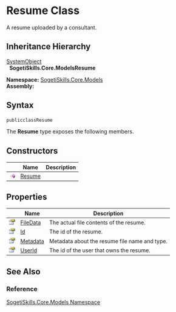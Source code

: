 Resume Class
============
A resume uploaded by a consultant.


Inheritance Hierarchy
---------------------
[SystemObject][1]  
  **SogetiSkills.Core.ModelsResume**  

**Namespace:** [SogetiSkills.Core.Models][2]  
**Assembly:**

Syntax
------

```csharp
publicclassResume
```

The **Resume** type exposes the following members.


Constructors
------------

                 | Name        | Description 
---------------- | ----------- | ----------- 
![Public method] | [Resume][3] |             


Properties
----------

                   | Name          | Description                                   
------------------ | ------------- | --------------------------------------------- 
![Public property] | [FileData][4] | The actual file contents of the resume.       
![Public property] | [Id][5]       | The id of the resume.                         
![Public property] | [Metadata][6] | Metadata about the resume file name and type. 
![Public property] | [UserId][7]   | The id of the user that owns the resume.      


See Also
--------

### Reference
[SogetiSkills.Core.Models Namespace][2]  

[1]: http://msdn.microsoft.com/en-us/library/e5kfa45b
[2]: ../README.md
[3]: _ctor.md
[4]: FileData.md
[5]: Id.md
[6]: Metadata.md
[7]: UserId.md
[Public method]: ../../_icons/pubmethod.gif "Public method"
[Public property]: ../../_icons/pubproperty.gif "Public property"